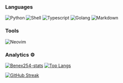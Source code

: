 
### Languages

![Python](https://img.shields.io/badge/-Python-05122A?style=flat&logo=python) 
![Shell](https://img.shields.io/badge/Shell-05122A?style=flat&logo=gnu-bash&logoColor=white)
![Typescript](https://img.shields.io/badge/Typescript-05122A?style=flat&logo=typescript&logoColor=white)
![Golang](https://img.shields.io/badge/-Golang-05122A?style=flat&logo=go&logoColor=white)
![Markdown](https://img.shields.io/badge/-Markdown-05122A?style=flat&logo=markdown)&nbsp;


### Tools

![Neovim](https://img.shields.io/badge/-Neovim-05122A?style=flat&logo=neovim)&nbsp;


### Analytics ⚙️

[![Benex254-stats](https://github-readme-stats.vercel.app/api?username=Benex254&show_icons=true&theme=radical)](https://github.com/anuraghazra/github-readme-stats)
[![Top Langs](https://github-readme-stats.vercel.app/api/top-langs/?username=Benex254&show_icons=true&theme=radical&layout=donut)](https://github.com/anuraghazra/github-readme-stats)

[![GitHub Streak](https://github-readme-streak-stats.herokuapp.com?user=Benex254&theme=dark&hide_border=true)](https://git.io/streak-stats)


